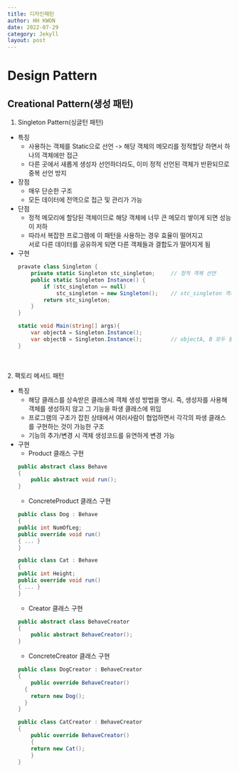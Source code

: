 ```yaml
---
title: 디자인패턴
author: HH KWON
date: 2022-07-29
category: Jekyll
layout: post
---
```


# Design Pattern

## Creational Pattern(생성 패턴)
1. Singleton Pattern(싱글턴 패턴)
- 특징
    - 사용하는 객체를 Static으로 선언 -> 해당 객체의 메모리를 정적할당 하면서 하나의 객체에만 접근
    - 다른 곳에서 새롭게 생성자 선언하더라도, 이미 정적 선언된 객체가 반환되므로 중복 선언 방지
- 장점
    - 매우 단순한 구조
    - 모든 데이터에 전역으로 접근 및 관리가 가능
- 단점
    - 정적 메모리에 할당된 객체이므로 해당 객체에 너무 큰 메모리 쌓이게 되면 성능이 저하
    - 따라서 복잡한 프로그램에 이 패턴을 사용하는 경우 효율이 떨어지고<br>서로 다른 데이터를 공유하게 되면 다른 객체들과 결합도가 떨어지게 됨
- 구현
    ```c#
    pravate class Singleton {
        private static Singleton stc_singleton;     // 정적 객체 선언
        public static Singleton Instance() {
            if (stc_singleton == null)
                stc_singleton = new Singleton();    // stc_singleton 객체의 중복선언을 방지
            return stc_singleton;
        }
    }
    ```
    ```c#
    static void Main(string[] args){
        var objectA = Singleton.Instance();
        var objectB = Singleton.Instance();         // objectA, B 모두 동일한 객체
    }
    ```
<br><br>
2. 팩토리 메서드 패턴
- 특징
    - 해당 클래스를 상속받은 클래스에 객체 생성 방법을 명시. 즉, 생성자를 사용해 객체를 생성하지 않고 그 기능을 파생 클래스에 위임
    - 프로그램의 구조가 잡힌 상태에서 여러사람이 협업하면서 각각의 파생 클래스를 구현하는 것이 가능한 구조
    - 기능의 추가/변경 시 객체 생성코드를 유연하게 변경 가능
- 구현
    - Product 클래스 구현
    ```c#
    public abstract class Behave
    {
        public abstract void run();
    }
    ```
    - ConcreteProduct 클래스 구현
    ```c#
    public class Dog : Behave
  {
    public int NumOfLeg;
    public override void run()
    { ... }
  }
  
  public class Cat : Behave
  {
    public int Height;
    public override void run()
    { ... }
  }     
    ```
    - Creator 클래스 구현
    ```c#
    public abstract class BehaveCreator
    {
        public abstract BehaveCreator();
    }
    ```
    - ConcreteCreator 클래스 구현
    ```c#
    public class DogCreator : BehaveCreator
  {
        public override BehaveCreator()
      {
        return new Dog();
      }
  }
  
  public class CatCreator : BehaveCreator
  {
        public override BehaveCreator()
        {
        return new Cat();
        }
  }
    ```